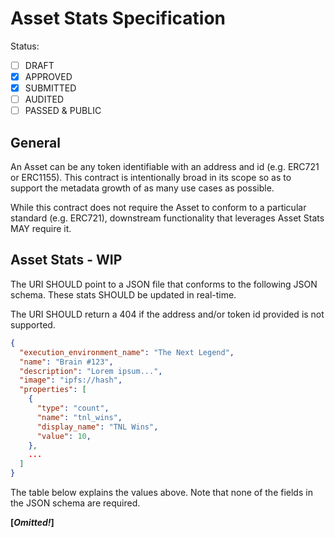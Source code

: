 # Asset Stats Specification

Status:

- [ ] DRAFT
- [x] APPROVED
- [x] SUBMITTED
- [ ] AUDITED
- [ ] PASSED & PUBLIC

## General

An Asset can be any token identifiable with an address and id (e.g. ERC721 or ERC1155). This contract is intentionally broad in its scope so as to support the metadata growth of as many use cases as possible.

While this contract does not require the Asset to conform to a particular standard (e.g. ERC721), downstream functionality that leverages Asset Stats MAY require it.

## Asset Stats - WIP

The URI SHOULD point to a JSON file that conforms to the following JSON schema. These stats SHOULD be updated in real-time.

The URI SHOULD return a 404 if the address and/or token id provided is not supported.

```json
{
  "execution_environment_name": "The Next Legend",
  "name": "Brain #123",
  "description": "Lorem ipsum...",
  "image": "ipfs://hash",
  "properties": [
    {
      "type": "count",
      "name": "tnl_wins",
      "display_name": "TNL Wins",
      "value": 10,
    },
    ...
  ]
}
```

The table below explains the values above. Note that none of the fields in the JSON schema are required.

**[*Omitted!*]**
